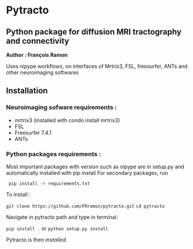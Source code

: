 # Pytracto

## Python package for diffusion MRI tractography and connectivity

**Author : François Ramon**

Uses nipype workflows, on interfaces of Mrtrix3, FSL, freesurfer, ANTs and other neuroimaging softwares

## Installation 

### Neuroimaging sofware requirements : 

- mrtrix3 (installed with condo install mrtrix3)
- FSL
- Freesurfer 7.4.1
- ANTs

### Python packages requirements :

Most important packages with version such as nipype are in setup.py and automatically installed with pip install
For secondary packages, run

` pip install -r requirements.txt`

To install : 

`git clone https://github.com/FRramon/pytracto.git`
`cd pytracto`

Navigate in pytracto path and type in terminal:

`pip install .` or `python setup.py install`

Pytracto is then *installed*.

